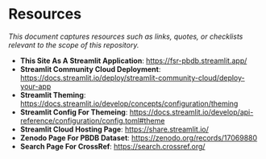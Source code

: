# Resources

_This document captures resources such as links, quotes, or checklists relevant to the scope of this repository._


* __This Site As A Streamlit Application__: <https://fsr-pbdb.streamlit.app/>
* __Streamlit Community Cloud Deployment__: <https://docs.streamlit.io/deploy/streamlit-community-cloud/deploy-your-app>
* __Streamlit Theming__: <https://docs.streamlit.io/develop/concepts/configuration/theming>
* __Streamlit Config For Themeing__: <https://docs.streamlit.io/develop/api-reference/configuration/config.toml#theme>
* __Streamlit Cloud Hosting Page__: <https://share.streamlit.io/>
* __Zenodo Page For PBDB Dataset__: <https://zenodo.org/records/17069880>
* __Search Page For CrossRef__: <https://search.crossref.org/>
